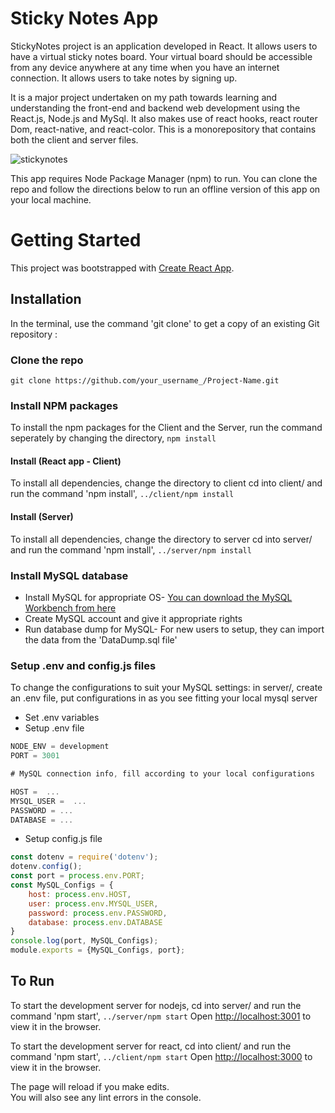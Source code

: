 # Sticky Notes App

StickyNotes project is an application developed in React. It allows users to have a virtual sticky notes board. Your virtual board should be accessible from any device anywhere at any time when you have an internet connection. It allows users to take notes by signing up.

It is a major project undertaken on my path towards learning and understanding the front-end and backend web development using the React.js, Node.js and MySql. It also makes use of react hooks, react router Dom, react-native, and react-color. This is a monorepository that contains both the client and server files. 

![stickynotes](https://user-images.githubusercontent.com/74065235/109551772-8daf3c00-7aab-11eb-95c4-a9fc3002c803.png)

This app requires Node Package Manager (npm) to run. You can clone the repo and follow the directions below to run an offline version of this app on your local machine.


# Getting Started
This project was bootstrapped with [Create React App](https://github.com/facebook/create-react-app).

## Installation

In the terminal, use the command 'git clone' to get a copy of an existing Git repository :

### Clone the repo
`git clone https://github.com/your_username_/Project-Name.git`

### Install NPM packages
To install the npm packages for the Client and the Server, run the command seperately by changing the directory,
`npm install`

#### Install (React app - Client)
To install all dependencies, change the directory to client 
cd into client/ and run the command 'npm install', `../client/npm install`

#### Install (Server)
To install all dependencies, change the directory to server 
cd into server/ and run the command 'npm install', `../server/npm install`

### Install MySQL database
   - Install MySQL for appropriate OS-
     [You can download the MySQL Workbench from here](https://www.mysql.com/products/workbench/)
   - Create MySQL account and give it appropriate rights
   - Run database dump for MySQL-
     For new users to setup, they can import the data from the 'DataDump.sql file'

### Setup .env and config.js files
To change the configurations to suit your MySQL settings:
in server/, create an .env file, put configurations in as you see fitting your local mysql server 
   - Set .env variables
   - Setup .env file
   
```javascript
NODE_ENV = development
PORT = 3001

# MySQL connection info, fill according to your local configurations

HOST =  ...
MYSQL_USER =  ...
PASSWORD = ...
DATABASE = ...
```
  - Setup config.js file

```javascript
const dotenv = require('dotenv');
dotenv.config();
const port = process.env.PORT;
const MySQL_Configs = {
    host: process.env.HOST,
    user: process.env.MYSQL_USER,
    password: process.env.PASSWORD,
    database: process.env.DATABASE
}
console.log(port, MySQL_Configs);
module.exports = {MySQL_Configs, port};
```


## To Run
To start the development server for nodejs, cd into server/ and run the command 'npm start', `../server/npm start`
Open [http://localhost:3001](http://localhost:3001) to view it in the browser.

To start the development server for react, cd into client/ and run the command 'npm start', `../client/npm start`
Open [http://localhost:3000](http://localhost:3000) to view it in the browser.


The page will reload if you make edits.\
You will also see any lint errors in the console.

